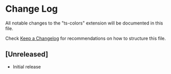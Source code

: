 # Change Log
All notable changes to the "ts-colors" extension will be documented in this file.

Check [Keep a Changelog](http://keepachangelog.com/) for recommendations on how to structure this file.

## [Unreleased]
- Initial release
